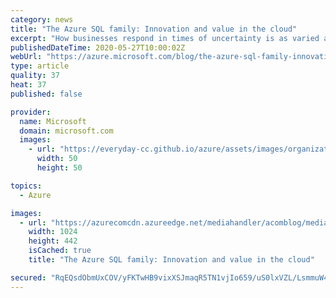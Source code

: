 ```yaml
---
category: news
title: "The Azure SQL family: Innovation and value in the cloud"
excerpt: "How businesses respond in times of uncertainty is as varied as the businesses themselves. Many slow down operations to operate more cost-effectively, while others lean into new opportunities that didn’t exist before. Regardless of how you respond, ensuring your organization can cost-effectively adapt"
publishedDateTime: 2020-05-27T10:00:02Z
webUrl: "https://azure.microsoft.com/blog/the-azure-sql-family-innovation-and-value-in-the-cloud/"
type: article
quality: 37
heat: 37
published: false

provider:
  name: Microsoft
  domain: microsoft.com
  images:
    - url: "https://everyday-cc.github.io/azure/assets/images/organizations/microsoft.com-50x50.jpg"
      width: 50
      height: 50

topics:
  - Azure

images:
  - url: "https://azurecomcdn.azureedge.net/mediahandler/acomblog/media/Default/blog/ad1176b7-81ce-4c2f-881c-4f85d2ab4d2d.png"
    width: 1024
    height: 442
    isCached: true
    title: "The Azure SQL family: Innovation and value in the cloud"

secured: "RqEQsdObmUxCOV/yFKTwHB9vixXSJmaqR5TN1vjIo659/uS0lxVZL/LsmmuW4LPjPmjCwIyiZgISK5puUjRniZb4AAvZPxQhVcNoe3ZZvC/U0oRaLzieqqnCQf9P9vpbDDafGQPFXsedUd/wMjST2vG2+m+71WwsgLkfSFvNFj8h18ALdcszHJHa8KzoT+8/dkeWY6NP4r6fqd+QKFB8GErSu94e8EptJrmz9crtRzbPwUEe5pqz18ZwwgHYbgW88xGjizKKcVZihrPmT1xbTSCmaiJjJShv4qRp3rNTsj3fbMYh+BdDKnY/AwFJQqPOwuUziJC8jg7dozrBO9LCaw==;0o5zK4P6KjLWozH1EwbepQ=="
---
```


